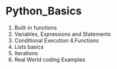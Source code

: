 # Python_Basics

1. Built-in functions
2. Variables, Expressions and Statements
3. Conditional Execution
4.Functions
5. Lists basics
6. Iterations
7. Real World coding Examples
